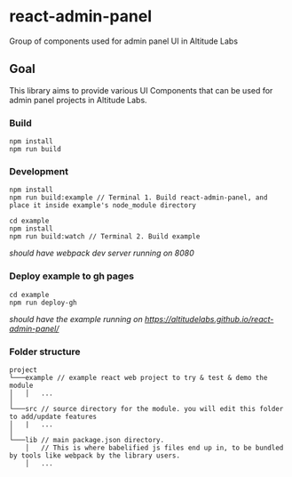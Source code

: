 # react-admin-panel
Group of components used for admin panel UI in Altitude Labs

## Goal
This library aims to provide various UI Components that can be used for admin panel projects in Altitude Labs.

### Build
```
npm install
npm run build
```

### Development
```
npm install
npm run build:example // Terminal 1. Build react-admin-panel, and place it inside example's node_module directory

cd example 
npm install
npm run build:watch // Terminal 2. Build example
```
*should have webpack dev server running on 8080*


### Deploy example to gh pages
```
cd example
npm run deploy-gh
```
*should have the example running on https://altitudelabs.github.io/react-admin-panel/*


### Folder structure
```
project
└───example // example react web project to try & test & demo the module
│   │   ...
│   
└───src // source directory for the module. you will edit this folder to add/update features
│   |   ...
│
└───lib // main package.json directory. 
    │   // This is where babelified js files end up in, to be bundled by tools like webpack by the library users.
    │   ...
 ```
